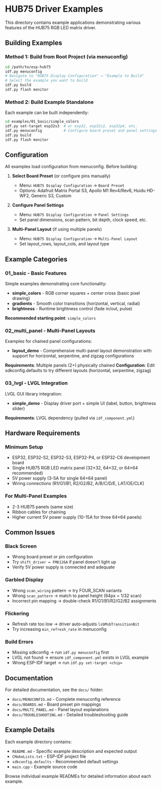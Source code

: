 # HUB75 Driver Examples

This directory contains example applications demonstrating various features of the HUB75 RGB LED matrix driver.

## Building Examples

### Method 1: Build from Root Project (via menuconfig)

```bash
cd /path/to/esp-hub75
idf.py menuconfig
# Navigate to "HUB75 Display Configuration" → "Example to Build"
# Select the example you want to build
idf.py build
idf.py flash monitor
```

### Method 2: Build Example Standalone

Each example can be built independently:

```bash
cd examples/01_basic/simple_colors
idf.py set-target esp32s3  # or esp32, esp32s2, esp32p4, etc.
idf.py menuconfig          # Configure board preset and panel settings
idf.py build
idf.py flash monitor
```

## Configuration

All examples load configuration from menuconfig. Before building:

1. **Select Board Preset** (or configure pins manually)
   - Menu: `HUB75 Display Configuration` → `Board Preset`
   - Options: Adafruit Matrix Portal S3, Apollo M1 Rev4/Rev6, Huidu HD-WF2, Generic S3, Custom

2. **Configure Panel Settings**
   - Menu: `HUB75 Display Configuration` → `Panel Settings`
   - Set panel dimensions, scan pattern, bit depth, clock speed, etc.

3. **Multi-Panel Layout** (if using multiple panels)
   - Menu: `HUB75 Display Configuration` → `Multi-Panel Layout`
   - Set layout_rows, layout_cols, and layout type

## Example Categories

### 01_basic - Basic Features

Simple examples demonstrating core functionality:

- **simple_colors** - RGB corner squares + center cross (basic pixel drawing)
- **gradients** - Smooth color transitions (horizontal, vertical, radial)
- **brightness** - Runtime brightness control (fade in/out, pulse)

**Recommended starting point**: `simple_colors`

### 02_multi_panel - Multi-Panel Layouts

Examples for chained panel configurations:

- **layout_demo** - Comprehensive multi-panel layout demonstration with support for horizontal, serpentine, and zigzag configurations

**Requirements**: Multiple panels (2+) physically chained
**Configuration**: Edit sdkconfig.defaults to try different layouts (horizontal, serpentine, zigzag)

### 03_lvgl - LVGL Integration

LVGL GUI library integration:

- **simple_demo** - Display driver port + simple UI (label, button, brightness slider)

**Requirements**: LVGL dependency (pulled via `idf_component.yml`)

## Hardware Requirements

### Minimum Setup
- ESP32, ESP32-S2, ESP32-S3, ESP32-P4, or ESP32-C6 development board
- Single HUB75 RGB LED matrix panel (32×32, 64×32, or 64×64 recommended)
- 5V power supply (3-5A for single 64×64 panel)
- Wiring connections (R1/G1/B1, R2/G2/B2, A/B/C/D/E, LAT/OE/CLK)

### For Multi-Panel Examples
- 2-3 HUB75 panels (same size)
- Ribbon cables for chaining
- Higher current 5V power supply (10-15A for three 64×64 panels)

## Common Issues

### Black Screen
- Wrong board preset or pin configuration
- Try `shift_driver = FM6126A` if panel doesn't light up
- Verify 5V power supply is connected and adequate

### Garbled Display
- Wrong `scan_wiring` pattern → try FOUR_SCAN variants
- Wrong `scan_pattern` → match to panel height (64px = 1/32 scan)
- Incorrect pin mapping → double-check R1/G1/B1/R2/G2/B2 assignments

### Flickering
- Refresh rate too low → driver auto-adjusts `lsbMsbTransitionBit`
- Try increasing `min_refresh_rate` in menuconfig

### Build Errors
- Missing sdkconfig → run `idf.py menuconfig` first
- LVGL not found → ensure `idf_component.yml` exists in LVGL example
- Wrong ESP-IDF target → run `idf.py set-target <chip>`

## Documentation

For detailed documentation, see the `docs/` folder:
- `docs/MENUCONFIG.md` - Complete menuconfig reference
- `docs/BOARDS.md` - Board preset pin mappings
- `docs/MULTI_PANEL.md` - Panel layout explanations
- `docs/TROUBLESHOOTING.md` - Detailed troubleshooting guide

## Example Details

Each example directory contains:
- `README.md` - Specific example description and expected output
- `CMakeLists.txt` - ESP-IDF project file
- `sdkconfig.defaults` - Recommended default settings
- `main.cpp` - Example source code

Browse individual example READMEs for detailed information about each example.
